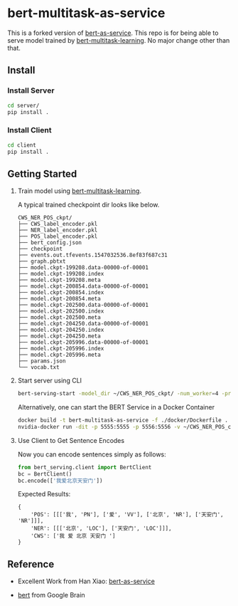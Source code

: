 
# bert-multitask-as-service

This is a forked version of [bert-as-service](https://github.com/hanxiao/bert-as-service). This repo is for being able to serve model trained by [bert-multitask-learning](https://github.com/JayYip/bert-multitask-learning). No major change other than that.

## Install

### Install Server


```bash
cd server/
pip install .
```

### Install Client

```bash
cd client
pip install .
```

## Getting Started

1. Train model using [bert-multitask-learning](https://github.com/JayYip/bert-multitask-learning).

    A typical trained checkpoint dir looks like below.

    ```text
    CWS_NER_POS_ckpt/
    ├── CWS_label_encoder.pkl
    ├── NER_label_encoder.pkl
    ├── POS_label_encoder.pkl
    ├── bert_config.json
    ├── checkpoint
    ├── events.out.tfevents.1547032536.8ef83f687c31
    ├── graph.pbtxt
    ├── model.ckpt-199208.data-00000-of-00001
    ├── model.ckpt-199208.index
    ├── model.ckpt-199208.meta
    ├── model.ckpt-200854.data-00000-of-00001
    ├── model.ckpt-200854.index
    ├── model.ckpt-200854.meta
    ├── model.ckpt-202500.data-00000-of-00001
    ├── model.ckpt-202500.index
    ├── model.ckpt-202500.meta
    ├── model.ckpt-204250.data-00000-of-00001
    ├── model.ckpt-204250.index
    ├── model.ckpt-204250.meta
    ├── model.ckpt-205996.data-00000-of-00001
    ├── model.ckpt-205996.index
    ├── model.ckpt-205996.meta
    ├── params.json
    └── vocab.txt
    ```

2. Start server using CLI

    ```bash
    bert-serving-start -model_dir ~/CWS_NER_POS_ckpt/ -num_worker=4 -problem "CWS|NER|POS"
    ```

    Alternatively, one can start the BERT Service in a Docker Container

    ```bash
    docker build -t bert-multitask-as-service -f ./docker/Dockerfile .
    nvidia-docker run -dit -p 5555:5555 -p 5556:5556 -v ~/CWS_NER_POS_ckpt:/model  -it bert-multitask-as-service
    ```

3. Use Client to Get Sentence Encodes

    Now you can encode sentences simply as follows:

    ```python
    from bert_serving.client import BertClient
    bc = BertClient()
    bc.encode(['我爱北京天安门'])
    ```

    Expected Results:

    ```text
    {
        'POS': [[['我', 'PN'], ['爱', 'VV'], ['北京', 'NR'], ['天安门', 'NR']]],
        'NER': [[['北京', 'LOC'], ['天安门', 'LOC']]],
        'CWS': ['我 爱 北京 天安门 ']
    }
    ```

## Reference

- Excellent Work from Han Xiao: [bert-as-service](https://github.com/hanxiao/bert-as-service)

- [bert](https://github.com/google-research/bert) from Google Brain